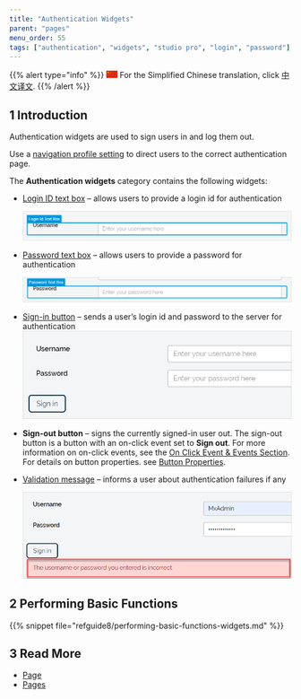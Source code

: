 ```yaml
---
title: "Authentication Widgets"
parent: "pages"
menu_order: 55
tags: ["authentication", "widgets", "studio pro", "login", "password"]
---
```


{{% alert type="info" %}}
<img src="attachments/chinese-translation/china.png" style="display: inline-block; margin: 0" /> For the Simplified Chinese translation, click [中文译文]().
{{% /alert %}}

## 1 Introduction

Authentication widgets are used to sign users in and log them out. 

Use a [navigation profile setting](navigation#authentication) to direct users to the correct authentication page.

The **Authentication widgets** category contains the following widgets:

* [Login ID text box](login-id-text-box) – allows users to provide a login id for authentication

    ![Login ID Text Box Example](attachments/authentication-widgets/logid-id-example.png)

* [Password text box](password-text-box) – allows users to provide a password for authentication

    ![Password Text Box Example](attachments/authentication-widgets/password-text-box-example.png)

* [Sign-in button](sign-in-button) – sends a user’s login id and password to the server for authentication
    ![Sign-In Button Example](attachments/authentication-widgets/sign-in-button-example.png)

* **Sign-out button** – signs the currently signed-in user out. The sign-out button is a button with an on-click event set to **Sign out**. For more information on on-click events, see the [On Click Event & Events Section](on-click-event). For details on button properties. see [Button Properties](button-properties).

* [Validation message](validation-message) – informs a user about authentication failures if any

    ![Validation Message Example](attachments/authentication-widgets/validation-message-example.png)

## 2 Performing Basic Functions

{{% snippet file="refguide8/performing-basic-functions-widgets.md" %}}

## 3 Read More

* [Page](page)
* [Pages](pages)